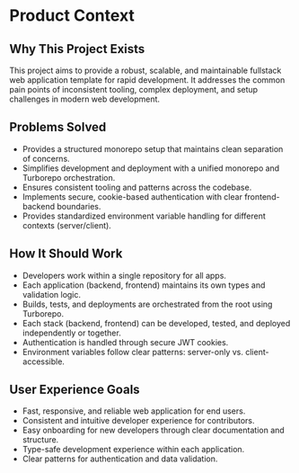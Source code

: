 # Product Context

## Why This Project Exists

This project aims to provide a robust, scalable, and maintainable fullstack web application template
for rapid development. It addresses the common pain points of inconsistent tooling, complex
deployment, and setup challenges in modern web development.

## Problems Solved

- Provides a structured monorepo setup that maintains clean separation of concerns.
- Simplifies development and deployment with a unified monorepo and Turborepo orchestration.
- Ensures consistent tooling and patterns across the codebase.
- Implements secure, cookie-based authentication with clear frontend-backend boundaries.
- Provides standardized environment variable handling for different contexts (server/client).

## How It Should Work

- Developers work within a single repository for all apps.
- Each application (backend, frontend) maintains its own types and validation logic.
- Builds, tests, and deployments are orchestrated from the root using Turborepo.
- Each stack (backend, frontend) can be developed, tested, and deployed independently or together.
- Authentication is handled through secure JWT cookies.
- Environment variables follow clear patterns: server-only vs. client-accessible.

## User Experience Goals

- Fast, responsive, and reliable web application for end users.
- Consistent and intuitive developer experience for contributors.
- Easy onboarding for new developers through clear documentation and structure.
- Type-safe development experience within each application.
- Clear patterns for authentication and data validation.
